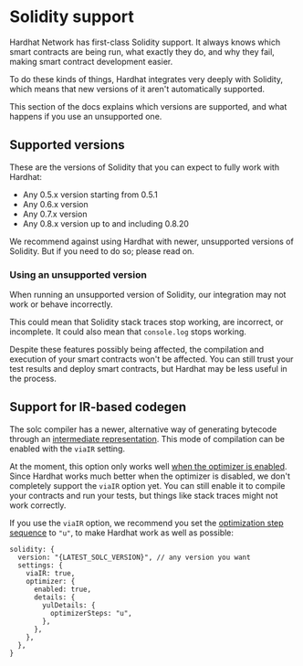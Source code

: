 # Solidity support

Hardhat Network has first-class Solidity support. It always knows which smart contracts are being run, what exactly they do, and why they fail, making smart contract development easier.

To do these kinds of things, Hardhat integrates very deeply with Solidity, which means that new versions of it aren't automatically supported.

This section of the docs explains which versions are supported, and what happens if you use an unsupported one.

## Supported versions

These are the versions of Solidity that you can expect to fully work with Hardhat:

- Any 0.5.x version starting from 0.5.1
- Any 0.6.x version
- Any 0.7.x version
- Any 0.8.x version up to and including 0.8.20

We recommend against using Hardhat with newer, unsupported versions of Solidity. But if you need to do so; please read on.

### Using an unsupported version

When running an unsupported version of Solidity, our integration may not work or behave incorrectly.

This could mean that Solidity stack traces stop working, are incorrect, or incomplete. It could also mean that `console.log` stops working.

Despite these features possibly being affected, the compilation and execution of your smart contracts won't be affected. You can still trust your test results and deploy smart contracts, but Hardhat may be less useful in the process.

## Support for IR-based codegen

The solc compiler has a newer, alternative way of generating bytecode through an [intermediate representation](https://docs.soliditylang.org/en/latest/ir-breaking-changes.html). This mode of compilation can be enabled with the `viaIR` setting.

At the moment, this option only works well [when the optimizer is enabled](https://github.com/ethereum/solidity/issues/12533). Since Hardhat works much better when the optimizer is disabled, we don't completely support the `viaIR` option yet. You can still enable it to compile your contracts and run your tests, but things like stack traces might not work correctly.

If you use the `viaIR` option, we recommend you set the [optimization step sequence](https://docs.soliditylang.org/en/v0.8.17/yul.html#optimization-step-sequence) to `"u"`, to make Hardhat work as well as possible:

```
solidity: {
  version: "{LATEST_SOLC_VERSION}", // any version you want
  settings: {
    viaIR: true,
    optimizer: {
      enabled: true,
      details: {
        yulDetails: {
          optimizerSteps: "u",
        },
      },
    },
  },
}
```

